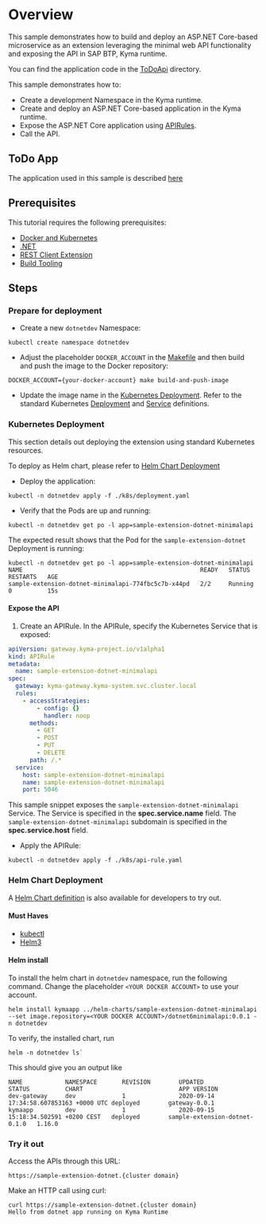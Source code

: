 # Overview

This sample demonstrates how to build and deploy an ASP.NET Core-based microservice as an extension leveraging the minimal web API functionality and exposing the API in SAP BTP, Kyma runtime.

You can find the application code in the [ToDoApi](./ToDoApi) directory.

This sample demonstrates how to:

* Create a development Namespace in the Kyma runtime.
* Create and deploy an ASP.NET Core-based application in the Kyma runtime.
* Expose the ASP.NET Core application using [APIRules](https://kyma-project.io/docs/kyma/latest/05-technical-reference/00-custom-resources/apix-01-apirule/#documentation-content).
* Call the API.

## ToDo App

The application used in this sample is described [here](https://docs.microsoft.com/aspnet/core/tutorials/min-web-api?view=aspnetcore-6.0&tabs=visual-studio)

## Prerequisites

This tutorial requires the following prerequisites:

* [Docker and Kubernetes](../prerequisites#docker-and-kubernetes)
* [.NET](../prerequisites#net)
* [REST Client Extension](../prerequisites#rest-clients)
* [Build Tooling](../prerequisites#build-tooling)

## Steps

### Prepare for deployment

* Create a new `dotnetdev` Namespace:

```shell script
kubectl create namespace dotnetdev
```

* Adjust the placeholder `DOCKER_ACCOUNT` in the [Makefile](sample-extension-dotnet-minimalapi\Makefile) and then build and push the image to the Docker repository:

```shell script
DOCKER_ACCOUNT={your-docker-account} make build-and-push-image
```

* Update the image name in the [Kubernetes Deployment](k8s/deployment.yaml). Refer to the standard Kubernetes [Deployment](https://kubernetes.io/docs/concepts/workloads/controllers/deployment/) and [Service](https://kubernetes.io/docs/concepts/services-networking/service/) definitions.

### Kubernetes Deployment

This section details out deploying the extension using standard Kubernetes resources.

To deploy as Helm chart, please refer to [Helm Chart Deployment](#helm-chart-deployment)

* Deploy the application:

```shell script
kubectl -n dotnetdev apply -f ./k8s/deployment.yaml
```

* Verify that the Pods are up and running:

```shell script
kubectl -n dotnetdev get po -l app=sample-extension-dotnet-minimalapi
```

The expected result shows that the Pod for the `sample-extension-dotnet` Deployment is running:

```shell script
kubectl -n dotnetdev get po -l app=sample-extension-dotnet-minimalapi
NAME                                                  READY   STATUS    RESTARTS   AGE
sample-extension-dotnet-minimalapi-774fbc5c7b-x44pd   2/2     Running   0          15s
```

#### Expose the API

1. Create an APIRule. In the APIRule, specify the Kubernetes Service that is exposed:

```yaml
apiVersion: gateway.kyma-project.io/v1alpha1
kind: APIRule
metadata:
  name: sample-extension-dotnet-minimalapi
spec:
  gateway: kyma-gateway.kyma-system.svc.cluster.local
  rules:
    - accessStrategies:
        - config: {}
          handler: noop
      methods:
        - GET
        - POST
        - PUT
        - DELETE
      path: /.*
  service:
    host: sample-extension-dotnet-minimalapi
    name: sample-extension-dotnet-minimalapi
    port: 5046
```  

This sample snippet exposes the `sample-extension-dotnet-minimalapi` Service. The Service is specified in the **spec.service.name** field.
The `sample-extension-dotnet-minimalapi` subdomain is specified in the **spec.service.host** field.

* Apply the APIRule:

```shell script
kubectl -n dotnetdev apply -f ./k8s/api-rule.yaml
```

### Helm Chart Deployment

A [Helm Chart definition](../helm-charts/sample-extension-dotnet/README.md) is also available for developers to try out.

#### Must Haves

* [kubectl](https://kubernetes.io/docs/tasks/tools/install-kubectl/)
* [Helm3](https://helm.sh/docs/intro/install/)

#### Helm install

To install the helm chart in `dotnetdev` namespace, run the following command. Change the placeholder `<YOUR DOCKER ACCOUNT>` to use your account.

```shell script
helm install kymaapp ../helm-charts/sample-extension-dotnet-minimalapi --set image.repository=<YOUR DOCKER ACCOUNT>/dotnet6minimalapi:0.0.1 -n dotnetdev
```

To verify, the installed chart, run

```shell
helm -n dotnetdev ls`
```

This should give you an output like

```shell script
NAME            NAMESPACE       REVISION        UPDATED                                 STATUS          CHART                           APP VERSION
dev-gateway     dev             1               2020-09-14 17:34:58.607853163 +0000 UTC deployed        gateway-0.0.1
kymaapp         dev             1               2020-09-15 15:18:34.502591 +0200 CEST   deployed        sample-extension-dotnet-0.1.0   1.16.0
```

### Try it out

Access the APIs through this URL:

```shell script
https://sample-extension-dotnet.{cluster domain}
```

Make an HTTP call using curl:

```shell script
curl https://sample-extension-dotnet.{cluster domain}
Hello from dotnet app running on Kyma Runtime
```
